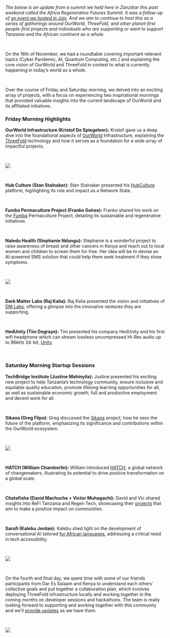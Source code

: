 *The below is an update from a summit we held here in Zanzibar this past weekend called the Africa Regenerative Futures Summit. It was a follow-up of [an event we hosted in July](https://youtu.be/GIBlmID7g5o?t=246&si=KYEExcPFHUCU7HKY). And we aim to continue to host this as a series of gatherings around OurWorld, ThreeFold, and other planet-first people-first projects and individuals who are supporting or want to support Tanzania and the African continent as a whole.*

<br>

On the 16th of November, we had a roundtable covering important relevant topics (Cyber Pandemic, AI, Quantum Computing, etc.) and explaining the core vision of OurWorld and ThreeFold in context to what is currently happening in today’s world as a whole.

<br>

Over the course of Friday and Saturday morning, we delved into an exciting array of projects, with a focus on experiencing two inspirational mornings that provided valuable insights into the current landscape of OurWorld and its affiliated initiatives.

### **Friday Morning Highlights**

**OurWorld Infrastructure (Kristof De Spiegeleer):** Kristof gave us a deep dive into the foundational aspects of [OurWorld](https://ourworld.tf) Infrastructure, explaining the [ThreeFold](https://threefold.io) technology and how it serves as a foundation for a wide array of impactful projects.

<br>

![](kristof_regen.jpeg)

<br>

**Hub Culture (Stan Stalnaker):** Stan Stalnaker presented his [HubCulture](https://hubculture.com) platform, highlighting its role and impact as a Network State.

<br>

**Fumba Permaculture Project (Franko Gohse):** Franko shared his work on the [Fumba](https://fumba.town/) Permaculture Project, detailing its sustainable and regenerative initiatives.

<br>

**Naledu Health (Stephanie Ndungu):** Stephanie is a wonderful project to raise awareness of breast and other cancers in Kenya and reach out to local women and children to screen them for free. Her idea will be to devise an AI-powered SMS solution that could help them seek treatment if they show symptoms.

<br>

![](steph_regen.jpeg)

<br>

**Dark Matter Labs (Raj Kalia):** Raj Kalia presented the vision and initiatives of [DM Labs](https://darkmatterlabs.org/About), offering a glimpse into the innovative ventures they are supporting.

<br>

**HedUnity (Tim Degraye):** Tim presented his company HedUnity and his first wifi headphone which can stream lossless uncompressed Hi-Res audio up to 96kHz 24-bit, [Unity](https://www.getunity.com).

<br>

### **Saturday Morning Startup Sessions**

**TechBridge Institute (Justine Mahinyila):** Justine presented his exciting new project to help Tanzania’s technology community, ensure inclusive and equitable quality education, promote lifelong learning opportunities for all, as well as sustainable economic growth, full and productive employment and decent work for all.

<br>

**Sikana (Greg Flipo):** Greg discussed the [Sikana](https://www.sikana.tv/en) project, how he sees the future of the platform, emphasizing its significance and contributions within the OurWorld ecosystem.

<br>

![](greg_regen.jpeg)

<br>

**HATCH (William Chamberlin):** William introduced [HATCH](https://hatchexperience.org), a global network of changemakers, illustrating its potential to drive positive transformation on a global scale.

<br>

**Chatafisha (David Machuche + Victor Muhagachi):** David and Vic shared insights into ReFi Tanzania and Regen Tech, showcasing their [projects](https://chatafisha.com) that aim to make a positive impact on communities.

<br>

**Sarufi (Kalebu Jordan):** Kalebu shed light on the development of conversational AI tailored [for African languages](https://sarufi.io), addressing a critical need in tech accessibility.

<br>

![](kalebu_regen.jpeg)

<br>

On the fourth and final day, we spent time with some of our friends participants from Dar Es Salaam and Kenya to understand each others’ collective goals and put together a collaboration plan, which involves deploying ThreeFold infrastructure locally and working together in the coming months on developer sessions and hackathons. The team is really looking forward to supporting and working together with this community and we’ll [provide updates](https://forum.threefold.io/t/introducing-dunia-yetu/4147) as we have them.

<br>

![](group_regen.jpeg)